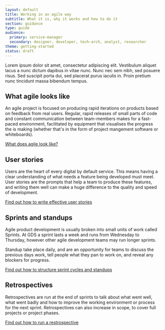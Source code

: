 ```yaml
---
layout: default
title: Working in an agile way
subtitle: What it is, why it works and how to do it
section: guidance
type: guide
audience:
  primary: service-manager
  secondary: designer, developer, tech-arch, analyst, researcher
theme: getting-started
status: draft
---
```


Lorem ipsum dolor sit amet, consectetur adipiscing elit. Vestibulum aliquet lacus a nunc dictum dapibus in vitae nunc. Nunc nec sem nibh, sed posuere risus. Sed suscipit porta dui, sed placerat purus iaculis in. Proin pretium nunc tincidunt massa bibendum tempus.

## What agile looks like

An agile project is focused on producing rapid iterations on products based on feedback from real users. Regular, rapid releases of small parts of code and constant communication between team-members makes for a fast-paced environment, facilitated by equipment that visualises the progress the is making (whether that's in the form of project mangement software or whiteboards).

[What does agile look like?](whatagilelookslike.html)

## User stories

Users are the heart of every digital by default service. This means having a clear understanding of what needs a feature being developed must meet. User stories are the prompts that help a team to produce these features, and writing them well can make a huge difference to the quality and speed of development.

[Find out how to write effective user stories](writinguserstories.html)

## Sprints and standups

Agile product development is usually broken into small units of work called Sprints. At GDS a sprint lasts a week and runs from Wednesday to Thursday, however other agile development teams may run longer sprints.

Standup take place daily, and are an opportunity for teams to discuss the previous days work, tell people what they pan to work on, and reveal any blockers for progress.

[Find out how to structure sprint cycles and standups](structuringsprintcyclesandstandups.html)

## Retrospectives

Retrospectives are run at the end of sprints to talk about what went well, what went badly and how to improve the working environment or process for the next sprint. Retrospectives can also increase in scope, to cover full projects or project phases.

[Find out how to run a restrospective](runningretrospectives.html)



